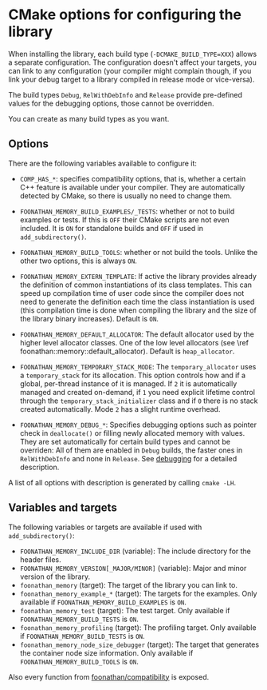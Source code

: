 # CMake options for configuring the library

When installing the library, each build type (`-DCMAKE_BUILD_TYPE=XXX`) allows a separate configuration.
The configuration doesn't affect your targets, you can link to any configuration (your compiler might complain though, if you link your debug target to a library compiled in release mode or vice-versa).

The build types `Debug`, `RelWithDebInfo` and `Release` provide pre-defined values for the debugging options,
those cannot be overridden.

You can create as many build types as you want.

## Options

There are the following variables available to configure it:

* `COMP_HAS_*`: specifies compatibility options, that is, whether a certain C++ feature is available under your compiler. They are automatically detected by CMake, so there is usually no need to change them.

* `FOONATHAN_MEMORY_BUILD_EXAMPLES/_TESTS`: whether or not to build examples or tests. If this is `OFF` their CMake scripts are not even included. It is `ON` for standalone builds and `OFF` if used in `add_subdirectory()`.
* `FOONATHAN_MEMORY_BUILD_TOOLS`: whether or not build the tools. Unlike the other two options, this is always `ON`.

* `FOONATHAN_MEMORY_EXTERN_TEMPLATE`: If active the library provides already the definition of common instantiations of its class templates. This can speed up compilation time of user code since the compiler does not need to generate the definition each time the class instantiation is used (this compilation time is done when compiling the library and the size of the library binary increases). Default is `ON`.

* `FOONATHAN_MEMORY_DEFAULT_ALLOCATOR`: The default allocator used by the higher level allocator classes. One of the low level allocators (see \ref foonathan::memory::default_allocator). Default is `heap_allocator`.
* `FOONATHAN_MEMORY_TEMPORARY_STACK_MODE`: The `temporary_allocator` uses a `temporary_stack` for its allocation.
This option controls how and if a global, per-thread instance of it is managed.
If `2` it is automatically managed and created on-demand, if `1` you need explicit lifetime control through the `temporary_stack_initializer` class and if `0` there is no stack created automatically.
Mode `2` has a slight runtime overhead.

* `FOONATHAN_MEMORY_DEBUG_*`: Specifies debugging options such as pointer check in `deallocate()` or filling newly allocated memory with values. They are set automatically for certain build types and cannot be overriden: All of them are enabled in `Debug` builds, the faster ones in `RelWithDebInfo` and none in `Release`. See [debugging](md_doc_debug_error.html#debugging) for a detailed description.

A list of all options with description is generated by calling `cmake -LH`.

## Variables and targets

The following variables or targets are available if used with `add_subdirectory()`:

* `FOONATHAN_MEMORY_INCLUDE_DIR` (variable): The include directory for the header files.
* `FOONATHAN_MEMORY_VERSION[_MAJOR/MINOR]` (variable): Major and minor version of the library.
* `foonathan_memory` (target): The target of the library you can link to.
* `foonathan_memory_example_*` (target): The targets for the examples. Only available if `FOONATHAN_MEMORY_BUILD_EXAMPLES` is `ON`.
* `foonathan_memory_test` (target): The test target. Only available if `FOONATHAN_MEMORY_BUILD_TESTS` is `ON`.
* `foonathan_memory_profiling` (target): The profiling target. Only available if `FOONATHAN_MEMORY_BUILD_TESTS` is `ON`.
* `foonathan_memory_node_size_debugger` (target): The target that generates the container node size information. Only available if `FOONATHAN_MEMORY_BUILD_TOOLS` is `ON`.

Also every function from [foonathan/compatibility] is exposed.

[foonathan/compatibility]: https://github.com/foonathan/compatiblity
